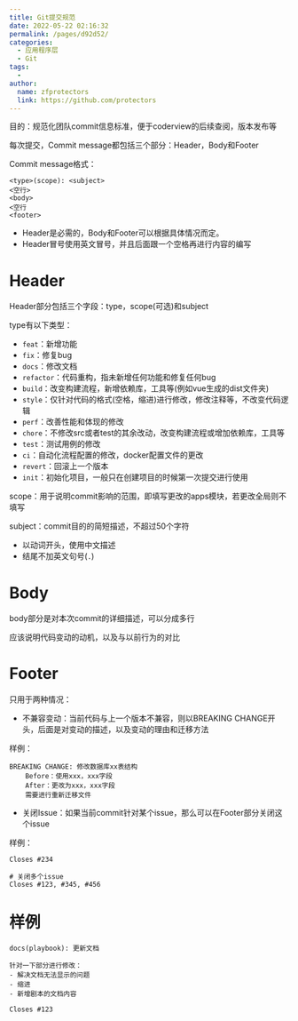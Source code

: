 ```yaml
---
title: Git提交规范
date: 2022-05-22 02:16:32
permalink: /pages/d92d52/
categories:
  - 应用程序层
  - Git
tags:
  - 
author: 
  name: zfprotectors
  link: https://github.com/protectors
---
```

目的：规范化团队commit信息标准，便于coderview的后续查阅，版本发布等

每次提交，Commit message都包括三个部分：Header，Body和Footer

Commit message格式：

```
<type>(scope): <subject>
<空行>
<body>
<空行
<footer>
```

- Header是必需的，Body和Footer可以根据具体情况而定。
- Header冒号使用英文冒号，并且后面跟一个空格再进行内容的编写

# Header

Header部分包括三个字段：type，scope(可选)和subject

type有以下类型：

- `feat`：新增功能
- `fix`：修复bug
- `docs`：修改文档
- `refactor`：代码重构，指未新增任何功能和修复任何bug
- `build`：改变构建流程，新增依赖库，工具等(例如vue生成的dist文件夹)
- `style`：仅针对代码的格式(空格，缩进)进行修改，修改注释等，不改变代码逻辑
- `perf`：改善性能和体现的修改
- `chore`：不修改src或者test的其余改动，改变构建流程或增加依赖库，工具等
- `test`：测试用例的修改
- `ci`：自动化流程配置的修改，docker配置文件的更改
- `revert`：回滚上一个版本
- `init`：初始化项目，一般只在创建项目的时候第一次提交进行使用

scope：用于说明commit影响的范围，即填写更改的apps模块，若更改全局则不填写

subject：commit目的的简短描述，不超过50个字符

- 以动词开头，使用中文描述
- 结尾不加英文句号(`.`)

# Body

body部分是对本次commit的详细描述，可以分成多行

应该说明代码变动的动机，以及与以前行为的对比

# Footer

只用于两种情况：

- 不兼容变动：当前代码与上一个版本不兼容，则以BREAKING CHANGE开头，后面是对变动的描述，以及变动的理由和迁移方法

样例：

```
BREAKING CHANGE: 修改数据库xx表结构
	Before：使用xxx，xxx字段
	After：更改为xxx，xxx字段
	需要进行重新迁移文件
```

- 关闭Issue：如果当前commit针对某个issue，那么可以在Footer部分关闭这个issue

样例：

```
Closes #234

# 关闭多个issue
Closes #123, #345, #456
```

# 样例

```
docs(playbook): 更新文档

针对一下部分进行修改：
- 解决文档无法显示的问题
- 缩进
- 新增剧本的文档内容

Closes #123
```